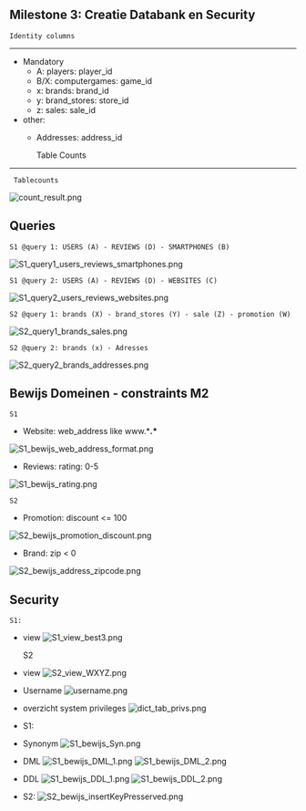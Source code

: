 
Milestone 3: Creatie Databank en Security
---

    Identity columns
---
- Mandatory
    - A: players: player_id
    - B/X: computergames: game_id
    - x: brands: brand_id
    - y: brand_stores: store_id
    - z: sales: sale_id
- other:
    - Addresses: address_id

      Table Counts
---
     Tablecounts
![count_result.png](screenshots%2Fcount_result.png)

Queries
--- 
    S1 @query 1: USERS (A) - REVIEWS (D) - SMARTPHONES (B)
![S1_query1_users_reviews_smartphones.png](screenshots%2FS1_query1_users_reviews_smartphones.png)

    S1 @query 2: USERS (A) - REVIEWS (D) - WEBSITES (C)
![S1_query2_users_reviews_websites.png](screenshots%2FS1_query2_users_reviews_websites.png)

    S2 @query 1: brands (X) - brand_stores (Y) - sale (Z) - promotion (W)
![S2_query1_brands_sales.png](screenshots%2FS2_query1_brands_sales.png)

    S2 @query 2: brands (x) - Adresses
![S2_query2_brands_addresses.png](screenshots%2FS2_query2_brands_addresses.png)

Bewijs Domeinen - constraints M2
--- 

    S1
- Website: web_address like www.\***.\***

![S1_bewijs_web_address_format.png](screenshots%2FS1_bewijs_web_address_format.png)

- Reviews: rating: 0-5

![S1_bewijs_rating.png](screenshots%2FS1_bewijs_rating.png)

    S2
- Promotion: discount <= 100

![S2_bewijs_promotion_discount.png](screenshots%2FS2_bewijs_promotion_discount.png)

- Brand: zip < 0

![S2_bewijs_address_zipcode.png](screenshots%2FS2_bewijs_address_zipcode.png)


Security
---
    S1: 
- view 
![S1_view_best3.png](screenshots/S1_view_best3.png)

    S2
- view
![S2_view_WXYZ.png](screenshots/S2_view_WXYZ.png)   

- Username
![username.png](screenshots/username.png)

- overzicht system privileges
![dict_tab_privs.png](screenshots/dict_tab_privs.png)


- S1: 
- Synonym
![S1_bewijs_Syn.png](screenshots/S1_bewijs_Syn.png)
- DML
![S1_bewijs_DML_1.png](screenshots/S1_bewijs_DML_1.png)
![S1_bewijs_DML_2.png](screenshots/S1_bewijs_DML_2.png)
- DDL
![S1_bewijs_DDL_1.png](screenshots/S1_bewijs_DDL_1.png)
![S1_bewijs_DDL_2.png](screenshots/S1_bewijs_DDL_2.png)

- S2:
![S2_bewijs_insertKeyPresserved.png](screenshots/S2_bewijs_insertKeyPresserved.png)